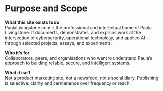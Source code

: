 # Purpose and Scope

**What this site exists to do**  
PaulaLivingstone.com is the professional and intellectual home of Paula Livingstone. It documents, demonstrates, and explains work at the intersection of cybersecurity, operational technology, and applied AI — through selected projects, essays, and experiments.

**Who it’s for**  
Collaborators, peers, and organisations who want to understand Paula’s approach to building reliable, secure, and intelligent systems.

**What it isn’t**  
Not a product marketing site, not a newsfeed, not a social diary. Publishing is selective: clarity and permanence over frequency or reach.
